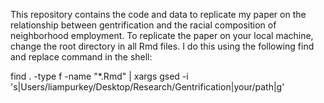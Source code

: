 This repository contains the code and data to replicate my paper on the relationship between gentrification and the racial composition of neighborhood employment. To replicate the paper on your local machine, change the root directory in all Rmd files. I do this using the following find and replace command in the shell:

find . -type f -name "*.Rmd" | xargs gsed -i 's|Users/liampurkey/Desktop/Research/Gentrification|your/path|g'

